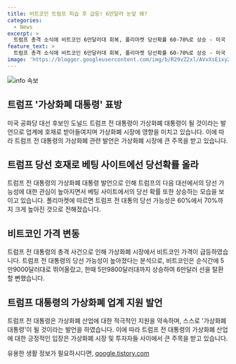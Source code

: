 ```yaml
---
title: 비트코인 트럼프 피습 후 급등! 6만달러 눈앞 왜?
categories:
  - News
excerpt: >
  트럼프 총격 소식에 비트코인 6만달러대 회복, 폴리마켓 당선확률 60-70%로 상승 - 미국 공화당 대선 후보인 트럼프 전 대통령이 총격당한 소식에 따라 비트코인이 6만 달러대로 회복하는 가운데, 베팅 사이트 폴리마켓에 따르면 트럼프의 대선 당선 가능성은 60%에서 70%로 크게 높아졌다. 트럼프 전 대통령의 가상화폐에 대한 호감과 관련된 발언으로 인해 전망이 상승한 것으로 풀이된다.
feature_text: >
  트럼프 총격 소식에 비트코인 6만달러대 회복, 폴리마켓 당선확률 60-70%로 상승 - 미국 공화당 대선 후보인 트럼프 전 대통령이 총격당한 소식에 따라 비트코인이 6만 달러대로 회복하는 가운데, 베팅 사이트 폴리마켓에 따르면 트럼프의 대선 당선 가능성은 60%에서 70%로 크게 높아졌다. 트럼프 전 대통령의 가상화폐에 대한 호감과 관련된 발언으로 인해 전망이 상승한 것으로 풀이된다.
image: 'https://blogger.googleusercontent.com/img/b/R29vZ2xl/AVvXsEixyZcFfHzMRdzZMjFBmAUKJYCLCGyLL1o632UiGVXcaFdKo_bkvkuCioo0uUKlGfBVcT3P84aROyZIXSBEx3Aw5nCQ3pTgDom1WDC4m8eifvWiAmWEEVb4x6G_l8C0QH225ldMjyaFvpxGEBGNO37VmDTDMHGhJPq73UglMfDca1-0aw/s1600/blogspot.png'
---
```


<p><img src="https://blogger.googleusercontent.com/img/b/R29vZ2xl/AVvXsEixyZcFfHzMRdzZMjFBmAUKJYCLCGyLL1o632UiGVXcaFdKo_bkvkuCioo0uUKlGfBVcT3P84aROyZIXSBEx3Aw5nCQ3pTgDom1WDC4m8eifvWiAmWEEVb4x6G_l8C0QH225ldMjyaFvpxGEBGNO37VmDTDMHGhJPq73UglMfDca1-0aw/s1600/blogspot.png" alt="info 속보" /></p>

<h2 data-ke-size="size26">트럼프 '가상화폐 대통령' 표방</h2>

<p data-ke-size="size16">미국 공화당 대선 후보인 도널드 트럼프 전 대통령이 가상화폐 대통령이 될 것이라는 발언으로 업계에 호재로 받아들여지며 가상화폐 시장에 영향을 미치고 있습니다. 이에 따라 트럼프 전 대통령의 가상화폐 관련 발언은 가상화폐 시장에 큰 주목을 받고 있습니다.</p>

<h2 data-ke-size="size26">트럼프 당선 호재로 베팅 사이트에선 당선확률 올라</h2>

<p data-ke-size="size16">트럼프 전 대통령의 가상화폐 대통령 발언으로 인해 트럼프의 다음 대선에서의 당선 가능성에 대한 관심이 높아지면서 베팅 사이트에서의 당선 확률 또한 상승하는 모습을 보이고 있습니다. 폴리마켓에 따르면 트럼프 전 대통의 당선 가능성은 60%에서 70%까지 크게 높아진 것으로 전해졌습니다.</p>

<h2 data-ke-size="size26">비트코인 가격 변동</h2>

<p data-ke-size="size16">트럼프 전 대통령의 총격 사건으로 인해 가상화폐 시장에서 비트코인 가격이 급등하였습니다. 트럼프 전 대통령의 당선 가능성이 높아졌다는 분석으로, 비트코인은 순식간에 5만9000달러대로 뛰어올랐고, 한때 5만9800달러대까지 상승하여 6만달러 선을 탈환할 뻔했습니다.</p>

<h2 data-ke-size="size26">트럼프 대통령의 가상화폐 업계 지원 발언</h2>

<p data-ke-size="size16">트럼프 전 대통령은 가상화폐 산업에 대한 적극적인 지원을 약속하며, 스스로 '가상화폐 대통령'이 될 것이라는 발언을 하였습니다. 이에 따라 트럼프 전 대통령의 가상화폐 산업에 대한 긍정적인 입장은 가상화폐 시장 및 투자자들 사이에서 큰 주목을 받고 있습니다.</p>
유용한 생활 정보가 필요하시다면, <a href="https://qoogle.tistory.com" rel="dofollow">qoogle.tistory.com</a>


